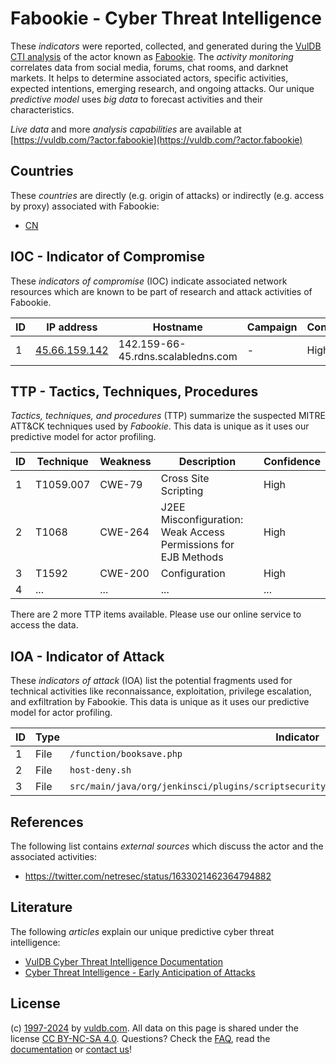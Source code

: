 # Fabookie - Cyber Threat Intelligence

These _indicators_ were reported, collected, and generated during the [VulDB CTI analysis](https://vuldb.com/?kb.cti) of the actor known as [Fabookie](https://vuldb.com/?actor.fabookie). The _activity monitoring_ correlates data from social media, forums, chat rooms, and darknet markets. It helps to determine associated actors, specific activities, expected intentions, emerging research, and ongoing attacks. Our unique _predictive model_ uses _big data_ to forecast activities and their characteristics.

_Live data_ and more _analysis capabilities_ are available at [https://vuldb.com/?actor.fabookie](https://vuldb.com/?actor.fabookie)

## Countries

These _countries_ are directly (e.g. origin of attacks) or indirectly (e.g. access by proxy) associated with Fabookie:

* [CN](https://vuldb.com/?country.cn)

## IOC - Indicator of Compromise

These _indicators of compromise_ (IOC) indicate associated network resources which are known to be part of research and attack activities of Fabookie.

ID | IP address | Hostname | Campaign | Confidence
-- | ---------- | -------- | -------- | ----------
1 | [45.66.159.142](https://vuldb.com/?ip.45.66.159.142) | 142.159-66-45.rdns.scalabledns.com | - | High

## TTP - Tactics, Techniques, Procedures

_Tactics, techniques, and procedures_ (TTP) summarize the suspected MITRE ATT&CK techniques used by _Fabookie_. This data is unique as it uses our predictive model for actor profiling.

ID | Technique | Weakness | Description | Confidence
-- | --------- | -------- | ----------- | ----------
1 | T1059.007 | CWE-79 | Cross Site Scripting | High
2 | T1068 | CWE-264 | J2EE Misconfiguration: Weak Access Permissions for EJB Methods | High
3 | T1592 | CWE-200 | Configuration | High
4 | ... | ... | ... | ...

There are 2 more TTP items available. Please use our online service to access the data.

## IOA - Indicator of Attack

These _indicators of attack_ (IOA) list the potential fragments used for technical activities like reconnaissance, exploitation, privilege escalation, and exfiltration by Fabookie. This data is unique as it uses our predictive model for actor profiling.

ID | Type | Indicator | Confidence
-- | ---- | --------- | ----------
1 | File | `/function/booksave.php` | High
2 | File | `host-deny.sh` | Medium
3 | File | `src/main/java/org/jenkinsci/plugins/scriptsecurity/sandbox/groovy/SecureGroovyScript.java` | High

## References

The following list contains _external sources_ which discuss the actor and the associated activities:

* https://twitter.com/netresec/status/1633021462364794882

## Literature

The following _articles_ explain our unique predictive cyber threat intelligence:

* [VulDB Cyber Threat Intelligence Documentation](https://vuldb.com/?kb.cti)
* [Cyber Threat Intelligence - Early Anticipation of Attacks](https://www.scip.ch/en/?labs.20201022)

## License

(c) [1997-2024](https://vuldb.com/?kb.changelog) by [vuldb.com](https://vuldb.com/?kb.about). All data on this page is shared under the license [CC BY-NC-SA 4.0](https://creativecommons.org/licenses/by-nc-sa/4.0/). Questions? Check the [FAQ](https://vuldb.com/?kb.faq), read the [documentation](https://vuldb.com/?kb) or [contact us](https://vuldb.com/?contact)!
